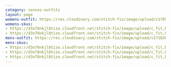 ```yaml
---
category: senses-outfits
layout: page
womens-outfit: https://res.cloudinary.com/stitch-fix/image/upload/v1709166452/Style_studio/Styleshuffle/2023-12-14_W_OLOF_H10_02055_r0.jpg
womens-skus:
- https://d3n78nkjl8tizo.cloudfront.net/stitch-fix/image/upload/c_fit,h_720,w_862/v1706255146/ctfm1nmcn7ztjjxj2ncr.jpg
- https://d3n78nkjl8tizo.cloudfront.net/stitch-fix/image/upload/c_fit,h_720,w_862/v1524590479/attxz0jn2d2p5wi4wg7e.jpg
mens-outfit: https://res.cloudinary.com/stitch-fix/image/upload/v1718384182/onboarding/StyleFile/Mens/2024-04-18_M_OLD_R54_00878_1x1.jpg
mens-skus: 
- https://d3n78nkjl8tizo.cloudfront.net/stitch-fix/image/upload/c_fit,h_720,w_862/v1658269251/tz8ew70whoygbg8bb8st.jpg
- https://d3n78nkjl8tizo.cloudfront.net/stitch-fix/image/upload/c_fit,h_720,w_862/v1702018454/smhjcksrjrwaohtas0h0.jpg
- https://d3n78nkjl8tizo.cloudfront.net/stitch-fix/image/upload/c_fit,h_720,w_862/v1716429411/dlpvreezhtne2pim6s3l.jpg
---
```


